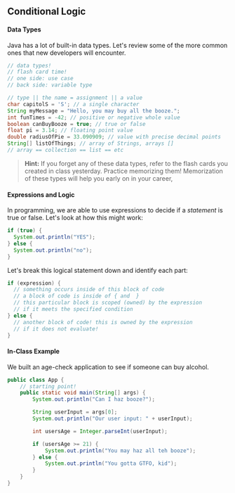 ## Conditional Logic

#### Data Types

Java has a lot of built-in data types. Let's review some of the more common ones that new developers will encounter.

```java
// data types!
// flash card time!
// one side: use case
// back side: variable type

// type || the name = assignment || a value
char capitolS = 'S'; // a single character
String myMessage = "Hello, you may buy all the booze.";
int funTimes = -42; // positive or negative whole value
boolean canBuyBooze = true; // true or false
float pi = 3.14; // floating point value
double radiusOfPie = 33.090909; // value with precise decimal points
String[] listOfThings; // array of Strings, arrays []
// array == collection == list == etc
```

> **Hint:** If you forget any of these data types, refer to the flash cards you created in class yesterday. Practice memorizing them! Memorization of these types will help you early on in your career,

#### Expressions and Logic

In programming, we are able to use expressions to decide if a _statement_ is true or false. Let's look at how this might work:

```java
if (true) {
  System.out.println("YES");
} else {
  System.out.println("no");
}
```

Let's break this logical statement down and identify each part:

```java
if (expression) {
  // something occurs inside of this block of code
  // a block of code is inside of { and  }
  // this particular block is scoped (owned) by the expression
  // if it meets the specified condition
} else {
  // another block of code! this is owned by the expression
  // if it does not evaluate!
}
```

#### In-Class Example

We built an age-check application to see if someone can buy alcohol.

```java
public class App {
    // starting point!
    public static void main(String[] args) {
        System.out.println("Can I haz booze?");

        String userInput = args[0];
        System.out.println("Our user input: " + userInput);

        int usersAge = Integer.parseInt(userInput);

        if (usersAge >= 21) {
            System.out.println("You may haz all teh booze");
        } else {
            System.out.println("You gotta GTFO, kid");
        }
    }
}
```
